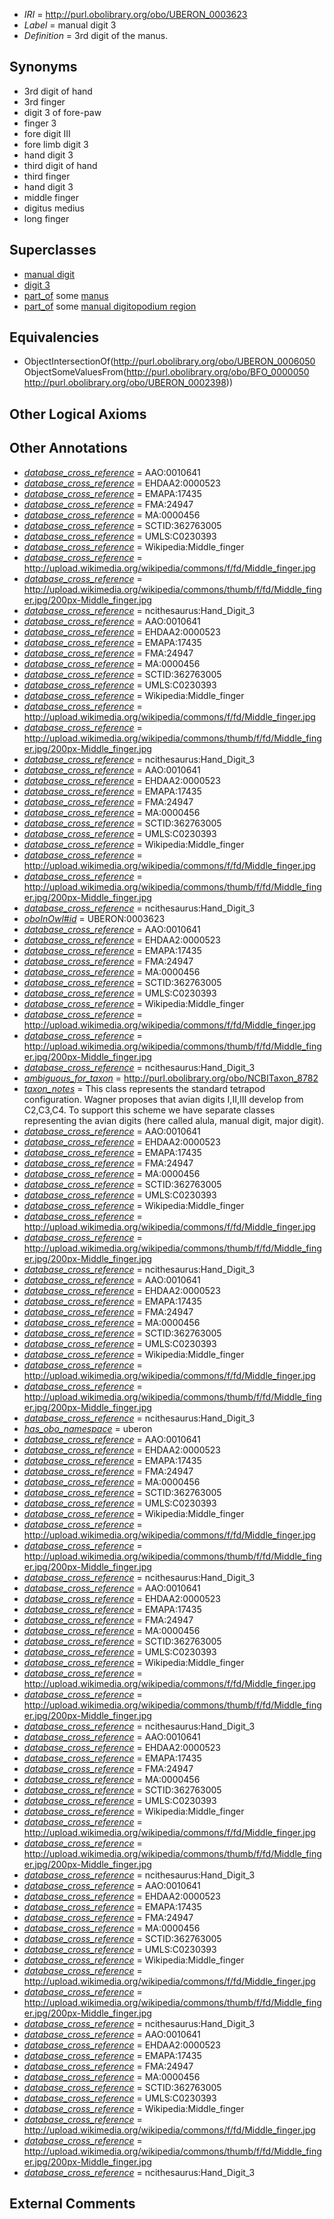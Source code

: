  * *IRI* = http://purl.obolibrary.org/obo/UBERON_0003623
 * *Label* = manual digit 3
 * *Definition* = 3rd digit of the manus.

## Synonyms

 * 3rd digit of hand
 * 3rd finger
 * digit 3 of fore-paw
 * finger 3
 * fore digit III
 * fore limb digit 3
 * hand digit 3
 * third digit of hand
 * third finger
 * hand digit 3
 * middle finger
 * digitus medius
 * long finger

## Superclasses

 * [manual digit](../../UBERON/89/UBERON_0002389.md)
 * [digit 3](../../UBERON/50/UBERON_0006050.md)
 * [part_of](../../BFO/50/BFO_0000050.md) some [manus](../../UBERON/98/UBERON_0002398.md)
 * [part_of](../../BFO/50/BFO_0000050.md) some [manual digitopodium region](../../UBERON/41/UBERON_0012141.md)

## Equivalencies

 * ObjectIntersectionOf(<http://purl.obolibrary.org/obo/UBERON_0006050> ObjectSomeValuesFrom(<http://purl.obolibrary.org/obo/BFO_0000050> <http://purl.obolibrary.org/obo/UBERON_0002398>))

## Other Logical Axioms


## Other Annotations

 * *[database_cross_reference](../../ef/oboInOwl#hasDbXref.md)* = AAO:0010641
 * *[database_cross_reference](../../ef/oboInOwl#hasDbXref.md)* = EHDAA2:0000523
 * *[database_cross_reference](../../ef/oboInOwl#hasDbXref.md)* = EMAPA:17435
 * *[database_cross_reference](../../ef/oboInOwl#hasDbXref.md)* = FMA:24947
 * *[database_cross_reference](../../ef/oboInOwl#hasDbXref.md)* = MA:0000456
 * *[database_cross_reference](../../ef/oboInOwl#hasDbXref.md)* = SCTID:362763005
 * *[database_cross_reference](../../ef/oboInOwl#hasDbXref.md)* = UMLS:C0230393
 * *[database_cross_reference](../../ef/oboInOwl#hasDbXref.md)* = Wikipedia:Middle_finger
 * *[database_cross_reference](../../ef/oboInOwl#hasDbXref.md)* = http://upload.wikimedia.org/wikipedia/commons/f/fd/Middle_finger.jpg
 * *[database_cross_reference](../../ef/oboInOwl#hasDbXref.md)* = http://upload.wikimedia.org/wikipedia/commons/thumb/f/fd/Middle_finger.jpg/200px-Middle_finger.jpg
 * *[database_cross_reference](../../ef/oboInOwl#hasDbXref.md)* = ncithesaurus:Hand_Digit_3
 * *[database_cross_reference](../../ef/oboInOwl#hasDbXref.md)* = AAO:0010641
 * *[database_cross_reference](../../ef/oboInOwl#hasDbXref.md)* = EHDAA2:0000523
 * *[database_cross_reference](../../ef/oboInOwl#hasDbXref.md)* = EMAPA:17435
 * *[database_cross_reference](../../ef/oboInOwl#hasDbXref.md)* = FMA:24947
 * *[database_cross_reference](../../ef/oboInOwl#hasDbXref.md)* = MA:0000456
 * *[database_cross_reference](../../ef/oboInOwl#hasDbXref.md)* = SCTID:362763005
 * *[database_cross_reference](../../ef/oboInOwl#hasDbXref.md)* = UMLS:C0230393
 * *[database_cross_reference](../../ef/oboInOwl#hasDbXref.md)* = Wikipedia:Middle_finger
 * *[database_cross_reference](../../ef/oboInOwl#hasDbXref.md)* = http://upload.wikimedia.org/wikipedia/commons/f/fd/Middle_finger.jpg
 * *[database_cross_reference](../../ef/oboInOwl#hasDbXref.md)* = http://upload.wikimedia.org/wikipedia/commons/thumb/f/fd/Middle_finger.jpg/200px-Middle_finger.jpg
 * *[database_cross_reference](../../ef/oboInOwl#hasDbXref.md)* = ncithesaurus:Hand_Digit_3
 * *[database_cross_reference](../../ef/oboInOwl#hasDbXref.md)* = AAO:0010641
 * *[database_cross_reference](../../ef/oboInOwl#hasDbXref.md)* = EHDAA2:0000523
 * *[database_cross_reference](../../ef/oboInOwl#hasDbXref.md)* = EMAPA:17435
 * *[database_cross_reference](../../ef/oboInOwl#hasDbXref.md)* = FMA:24947
 * *[database_cross_reference](../../ef/oboInOwl#hasDbXref.md)* = MA:0000456
 * *[database_cross_reference](../../ef/oboInOwl#hasDbXref.md)* = SCTID:362763005
 * *[database_cross_reference](../../ef/oboInOwl#hasDbXref.md)* = UMLS:C0230393
 * *[database_cross_reference](../../ef/oboInOwl#hasDbXref.md)* = Wikipedia:Middle_finger
 * *[database_cross_reference](../../ef/oboInOwl#hasDbXref.md)* = http://upload.wikimedia.org/wikipedia/commons/f/fd/Middle_finger.jpg
 * *[database_cross_reference](../../ef/oboInOwl#hasDbXref.md)* = http://upload.wikimedia.org/wikipedia/commons/thumb/f/fd/Middle_finger.jpg/200px-Middle_finger.jpg
 * *[database_cross_reference](../../ef/oboInOwl#hasDbXref.md)* = ncithesaurus:Hand_Digit_3
 * *[oboInOwl#id](../../id/oboInOwl#id.md)* = UBERON:0003623
 * *[database_cross_reference](../../ef/oboInOwl#hasDbXref.md)* = AAO:0010641
 * *[database_cross_reference](../../ef/oboInOwl#hasDbXref.md)* = EHDAA2:0000523
 * *[database_cross_reference](../../ef/oboInOwl#hasDbXref.md)* = EMAPA:17435
 * *[database_cross_reference](../../ef/oboInOwl#hasDbXref.md)* = FMA:24947
 * *[database_cross_reference](../../ef/oboInOwl#hasDbXref.md)* = MA:0000456
 * *[database_cross_reference](../../ef/oboInOwl#hasDbXref.md)* = SCTID:362763005
 * *[database_cross_reference](../../ef/oboInOwl#hasDbXref.md)* = UMLS:C0230393
 * *[database_cross_reference](../../ef/oboInOwl#hasDbXref.md)* = Wikipedia:Middle_finger
 * *[database_cross_reference](../../ef/oboInOwl#hasDbXref.md)* = http://upload.wikimedia.org/wikipedia/commons/f/fd/Middle_finger.jpg
 * *[database_cross_reference](../../ef/oboInOwl#hasDbXref.md)* = http://upload.wikimedia.org/wikipedia/commons/thumb/f/fd/Middle_finger.jpg/200px-Middle_finger.jpg
 * *[database_cross_reference](../../ef/oboInOwl#hasDbXref.md)* = ncithesaurus:Hand_Digit_3
 * *[ambiguous_for_taxon](../../core#ambiguous/on/core#ambiguous_for_taxon.md)* = http://purl.obolibrary.org/obo/NCBITaxon_8782
 * *[taxon_notes](../../UBPROP/08/UBPROP_0000008.md)* = This class represents the standard tetrapod configuration. Wagner proposes that avian digits I,II,III develop from C2,C3,C4. To support this scheme we have separate classes representing the avian digits (here called alula, manual digit, major digit).
 * *[database_cross_reference](../../ef/oboInOwl#hasDbXref.md)* = AAO:0010641
 * *[database_cross_reference](../../ef/oboInOwl#hasDbXref.md)* = EHDAA2:0000523
 * *[database_cross_reference](../../ef/oboInOwl#hasDbXref.md)* = EMAPA:17435
 * *[database_cross_reference](../../ef/oboInOwl#hasDbXref.md)* = FMA:24947
 * *[database_cross_reference](../../ef/oboInOwl#hasDbXref.md)* = MA:0000456
 * *[database_cross_reference](../../ef/oboInOwl#hasDbXref.md)* = SCTID:362763005
 * *[database_cross_reference](../../ef/oboInOwl#hasDbXref.md)* = UMLS:C0230393
 * *[database_cross_reference](../../ef/oboInOwl#hasDbXref.md)* = Wikipedia:Middle_finger
 * *[database_cross_reference](../../ef/oboInOwl#hasDbXref.md)* = http://upload.wikimedia.org/wikipedia/commons/f/fd/Middle_finger.jpg
 * *[database_cross_reference](../../ef/oboInOwl#hasDbXref.md)* = http://upload.wikimedia.org/wikipedia/commons/thumb/f/fd/Middle_finger.jpg/200px-Middle_finger.jpg
 * *[database_cross_reference](../../ef/oboInOwl#hasDbXref.md)* = ncithesaurus:Hand_Digit_3
 * *[database_cross_reference](../../ef/oboInOwl#hasDbXref.md)* = AAO:0010641
 * *[database_cross_reference](../../ef/oboInOwl#hasDbXref.md)* = EHDAA2:0000523
 * *[database_cross_reference](../../ef/oboInOwl#hasDbXref.md)* = EMAPA:17435
 * *[database_cross_reference](../../ef/oboInOwl#hasDbXref.md)* = FMA:24947
 * *[database_cross_reference](../../ef/oboInOwl#hasDbXref.md)* = MA:0000456
 * *[database_cross_reference](../../ef/oboInOwl#hasDbXref.md)* = SCTID:362763005
 * *[database_cross_reference](../../ef/oboInOwl#hasDbXref.md)* = UMLS:C0230393
 * *[database_cross_reference](../../ef/oboInOwl#hasDbXref.md)* = Wikipedia:Middle_finger
 * *[database_cross_reference](../../ef/oboInOwl#hasDbXref.md)* = http://upload.wikimedia.org/wikipedia/commons/f/fd/Middle_finger.jpg
 * *[database_cross_reference](../../ef/oboInOwl#hasDbXref.md)* = http://upload.wikimedia.org/wikipedia/commons/thumb/f/fd/Middle_finger.jpg/200px-Middle_finger.jpg
 * *[database_cross_reference](../../ef/oboInOwl#hasDbXref.md)* = ncithesaurus:Hand_Digit_3
 * *[has_obo_namespace](../../ce/oboInOwl#hasOBONamespace.md)* = uberon
 * *[database_cross_reference](../../ef/oboInOwl#hasDbXref.md)* = AAO:0010641
 * *[database_cross_reference](../../ef/oboInOwl#hasDbXref.md)* = EHDAA2:0000523
 * *[database_cross_reference](../../ef/oboInOwl#hasDbXref.md)* = EMAPA:17435
 * *[database_cross_reference](../../ef/oboInOwl#hasDbXref.md)* = FMA:24947
 * *[database_cross_reference](../../ef/oboInOwl#hasDbXref.md)* = MA:0000456
 * *[database_cross_reference](../../ef/oboInOwl#hasDbXref.md)* = SCTID:362763005
 * *[database_cross_reference](../../ef/oboInOwl#hasDbXref.md)* = UMLS:C0230393
 * *[database_cross_reference](../../ef/oboInOwl#hasDbXref.md)* = Wikipedia:Middle_finger
 * *[database_cross_reference](../../ef/oboInOwl#hasDbXref.md)* = http://upload.wikimedia.org/wikipedia/commons/f/fd/Middle_finger.jpg
 * *[database_cross_reference](../../ef/oboInOwl#hasDbXref.md)* = http://upload.wikimedia.org/wikipedia/commons/thumb/f/fd/Middle_finger.jpg/200px-Middle_finger.jpg
 * *[database_cross_reference](../../ef/oboInOwl#hasDbXref.md)* = ncithesaurus:Hand_Digit_3
 * *[database_cross_reference](../../ef/oboInOwl#hasDbXref.md)* = AAO:0010641
 * *[database_cross_reference](../../ef/oboInOwl#hasDbXref.md)* = EHDAA2:0000523
 * *[database_cross_reference](../../ef/oboInOwl#hasDbXref.md)* = EMAPA:17435
 * *[database_cross_reference](../../ef/oboInOwl#hasDbXref.md)* = FMA:24947
 * *[database_cross_reference](../../ef/oboInOwl#hasDbXref.md)* = MA:0000456
 * *[database_cross_reference](../../ef/oboInOwl#hasDbXref.md)* = SCTID:362763005
 * *[database_cross_reference](../../ef/oboInOwl#hasDbXref.md)* = UMLS:C0230393
 * *[database_cross_reference](../../ef/oboInOwl#hasDbXref.md)* = Wikipedia:Middle_finger
 * *[database_cross_reference](../../ef/oboInOwl#hasDbXref.md)* = http://upload.wikimedia.org/wikipedia/commons/f/fd/Middle_finger.jpg
 * *[database_cross_reference](../../ef/oboInOwl#hasDbXref.md)* = http://upload.wikimedia.org/wikipedia/commons/thumb/f/fd/Middle_finger.jpg/200px-Middle_finger.jpg
 * *[database_cross_reference](../../ef/oboInOwl#hasDbXref.md)* = ncithesaurus:Hand_Digit_3
 * *[database_cross_reference](../../ef/oboInOwl#hasDbXref.md)* = AAO:0010641
 * *[database_cross_reference](../../ef/oboInOwl#hasDbXref.md)* = EHDAA2:0000523
 * *[database_cross_reference](../../ef/oboInOwl#hasDbXref.md)* = EMAPA:17435
 * *[database_cross_reference](../../ef/oboInOwl#hasDbXref.md)* = FMA:24947
 * *[database_cross_reference](../../ef/oboInOwl#hasDbXref.md)* = MA:0000456
 * *[database_cross_reference](../../ef/oboInOwl#hasDbXref.md)* = SCTID:362763005
 * *[database_cross_reference](../../ef/oboInOwl#hasDbXref.md)* = UMLS:C0230393
 * *[database_cross_reference](../../ef/oboInOwl#hasDbXref.md)* = Wikipedia:Middle_finger
 * *[database_cross_reference](../../ef/oboInOwl#hasDbXref.md)* = http://upload.wikimedia.org/wikipedia/commons/f/fd/Middle_finger.jpg
 * *[database_cross_reference](../../ef/oboInOwl#hasDbXref.md)* = http://upload.wikimedia.org/wikipedia/commons/thumb/f/fd/Middle_finger.jpg/200px-Middle_finger.jpg
 * *[database_cross_reference](../../ef/oboInOwl#hasDbXref.md)* = ncithesaurus:Hand_Digit_3
 * *[database_cross_reference](../../ef/oboInOwl#hasDbXref.md)* = AAO:0010641
 * *[database_cross_reference](../../ef/oboInOwl#hasDbXref.md)* = EHDAA2:0000523
 * *[database_cross_reference](../../ef/oboInOwl#hasDbXref.md)* = EMAPA:17435
 * *[database_cross_reference](../../ef/oboInOwl#hasDbXref.md)* = FMA:24947
 * *[database_cross_reference](../../ef/oboInOwl#hasDbXref.md)* = MA:0000456
 * *[database_cross_reference](../../ef/oboInOwl#hasDbXref.md)* = SCTID:362763005
 * *[database_cross_reference](../../ef/oboInOwl#hasDbXref.md)* = UMLS:C0230393
 * *[database_cross_reference](../../ef/oboInOwl#hasDbXref.md)* = Wikipedia:Middle_finger
 * *[database_cross_reference](../../ef/oboInOwl#hasDbXref.md)* = http://upload.wikimedia.org/wikipedia/commons/f/fd/Middle_finger.jpg
 * *[database_cross_reference](../../ef/oboInOwl#hasDbXref.md)* = http://upload.wikimedia.org/wikipedia/commons/thumb/f/fd/Middle_finger.jpg/200px-Middle_finger.jpg
 * *[database_cross_reference](../../ef/oboInOwl#hasDbXref.md)* = ncithesaurus:Hand_Digit_3
 * *[database_cross_reference](../../ef/oboInOwl#hasDbXref.md)* = AAO:0010641
 * *[database_cross_reference](../../ef/oboInOwl#hasDbXref.md)* = EHDAA2:0000523
 * *[database_cross_reference](../../ef/oboInOwl#hasDbXref.md)* = EMAPA:17435
 * *[database_cross_reference](../../ef/oboInOwl#hasDbXref.md)* = FMA:24947
 * *[database_cross_reference](../../ef/oboInOwl#hasDbXref.md)* = MA:0000456
 * *[database_cross_reference](../../ef/oboInOwl#hasDbXref.md)* = SCTID:362763005
 * *[database_cross_reference](../../ef/oboInOwl#hasDbXref.md)* = UMLS:C0230393
 * *[database_cross_reference](../../ef/oboInOwl#hasDbXref.md)* = Wikipedia:Middle_finger
 * *[database_cross_reference](../../ef/oboInOwl#hasDbXref.md)* = http://upload.wikimedia.org/wikipedia/commons/f/fd/Middle_finger.jpg
 * *[database_cross_reference](../../ef/oboInOwl#hasDbXref.md)* = http://upload.wikimedia.org/wikipedia/commons/thumb/f/fd/Middle_finger.jpg/200px-Middle_finger.jpg
 * *[database_cross_reference](../../ef/oboInOwl#hasDbXref.md)* = ncithesaurus:Hand_Digit_3

## External Comments

